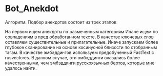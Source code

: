 # Bot_Anekdot
Алгоритм. Подбор анекдотов состоит из трех этапов:

На первом ищем анекдоты по размеченным категориям
Иначе ищем по совпадениям в пред обработанном тексте.
В качестве ключевых слов оставляем существительные и прилагательные.
Иначе запускаем более глубокое сканирование
на основе косинусной близости по отобранным тэгам.
В качестве эмбэддингов используем предобученный FastText c rusvectores.
В данном случае, эти эмбэддинги оказались более качественными, чем эмбэддинги
русскоязычных бертов, которые мне удалось найти.
